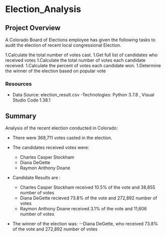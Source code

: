 # Election_Analysis

## Project Overview
A Colorado Board of Elections employee has given the following tasks to audit the election of recent local congressional Election.

1.Calculate the total number of votes cast.
1.Get full list of candidates who received votes
1.Calculate the total number of votes each candidate received.
1.Calculate the percent of votes each candidate won.
1.Determine the winner of the election based on popular vote

### Resources
- Data Source: election_result.csv
-Technologies: Python 3.7.8 , Visual Studio Code 1.38.1

## Summary
Analysis of the recent election conducted in Colorado:
- There were 369,711 votes casted in the election.
- The candidates received votes were:
    - Charles Casper Stockham
    - Diana DeGette
    - Raymon Anthony Doane
- Candidate Results are :
   - Charles Casper Stockham received 10.5% of the vote and 38,855 number of votes
   - Diana DeGette recieved 73.8% of the vote and 272,892 number of votes 
   - Raymon Anthony Doane received 3.1% of the vote and 11,606 number of votes
   
- The winner of the election was:
    --Diana DeGette, who received 73.8% of the vote and 272,892 number of votes 
    
